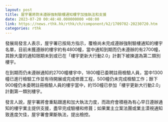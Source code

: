 ```yaml
---
layout: post
title: 屋宇署將對未遵辦強制驗樓通知樓宇加強執法和支援
date: 2023-07-20 00:48:48.000000000 +08:00
link: https://news.rthk.hk/rthk/ch/component/k2/1709702-20230720.htm
categories: rthk
---
```


發展局發言人表示，屋宇署已按局方指示，覆檢尚未完成遵辦強制驗樓通知的樓宇名單，目前未獲遵辦的樓宇約有4800幢，當中通知到期而仍未遵辦的有2700幢，其餘大廈的通知限期未到或已在「樓宇更新大行動2.0」計劃下被揀選為第二類別樓宇。

在到期而仍未遵辦通知的2700幢樓宇中，1800幢已委聘註冊檢驗人員，當中1300幢已進行檢驗工作並有待開展或完成修葺工程，500幢仍未完成檢驗工作；餘下900幢仍未委聘註冊檢驗人員的樓宇當中，約150幢已參加「樓宇更新大行動2.0」計劃第一類別樓宇。

發言人說，屋宇署將會重點跟進和加大執法力度，而政府會積極為有心早日遵辦通知的樓宇業主提供支援，盡早完成驗樓和修葺；如果業主立案法團或業主漠視通知致進度欠佳，屋宇署會果斷執法，提出檢控。
